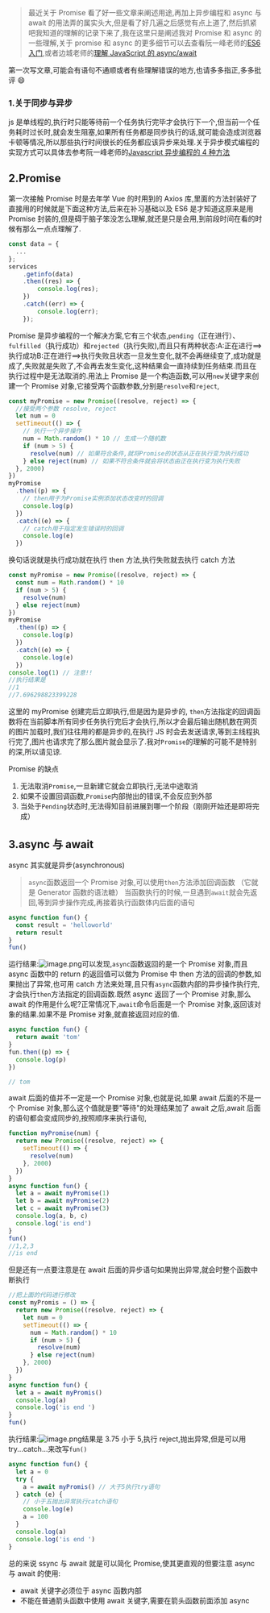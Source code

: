 


> 最近关于 Promise 看了好一些文章来阐述用途,再加上异步编程和 async 与 await 的用法弄的属实头大,但是看了好几遍之后感觉有点上道了,然后抓紧吧我知道的理解的记录下来了,我在这里只是阐述我对 Promise 和 async 的一些理解,关于 promise 和 async 的更多细节可以去查看阮一峰老师的[ES6 入门](https://es6.ruanyifeng.com/#docs/async),或者边城老师的[理解 JavaScript 的 async/await](https://segmentfault.com/a/1190000007535316)

第一次写文章,可能会有语句不通顺或者有些理解错误的地方,也请多多指正,多多批评 😄

### 1.关于同步与异步

js 是单线程的,执行时只能等待前一个任务执行完毕才会执行下一个,但当前一个任务耗时过长时,就会发生阻塞,如果所有任务都是同步执行的话,就可能会造成浏览器卡顿等情况,所以那些执行时间很长的任务都应该异步来处理.关于异步模式编程的实现方式可以具体去参考阮一峰老师的[Javascript 异步编程的 4 种方法](http://www.ruanyifeng.com/blog/2012/12/asynchronous%EF%BC%BFjavascript.html)

## 2.Promise

第一次接触 Promise 时是去年学 Vue 的时用到的 Axios 库,里面的方法封装好了直接用的时候就是下面这种方法,后来在补习基础以及 ES6 是才知道这原来是用 Promise 封装的,但是碍于脑子笨没怎么理解,就还是只是会用,到前段时间在看的时候有那么一点点理解了.

```javascript
const data = {
  ...
};
services
    .getinfo(data)
    .then((res) => {
        console.log(res);
    })
    .catch((err) => {
        console.log(err);
    });

```

Promise 是异步编程的一个解决方案,它有三个状态,`pending`（正在进行）、`fulfilled`（执行成功）和`rejected`（执行失败),而且只有两种状态:A:正在进行==>执行成功B:正在进行==>执行失败且状态一旦发生变化,就不会再继续变了,成功就是成了,失败就是失败了,不会再去发生变化,这种结果会一直持续到任务结束.而且在执行过程中是无法取消的.用法上 Promise 是一个构造函数,可以用`new`关键字来创建一个 Promise 对象,它接受两个函数参数,分别是`resolve`和`reject`,

```javascript
const myPromise = new Promise((resolve, reject) => {
  //接受两个参数 resolve, reject
  let num = 0
  setTimeout(() => {
    // 执行一个异步操作
    num = Math.random() * 10 // 生成一个随机数
    if (num > 5) {
      resolve(num) // 如果符合条件,就将Promise的状态从正在执行变为执行成功
    } else reject(num) // 如果不符合条件就会将状态由正在执行变为执行失败
  }, 2000)
})
myPromise
  .then((p) => {
    // then用于为Promise实例添加状态改变时的回调
    console.log(p)
  })
  .catch((e) => {
    // catch用于指定发生错误时的回调
    console.log(e)
  })
```

换句话说就是执行成功就在执行 then 方法,执行失败就去执行 catch 方法

```javascript
const myPromise = new Promise((resolve, reject) => {
  const num = Math.random() * 10
  if (num > 5) {
    resolve(num)
  } else reject(num)
})
myPromise
  .then((p) => {
    console.log(p)
  })
  .catch((e) => {
    console.log(e)
  })
console.log(1) // 注意!!
//执行结果是
//1
//7.696298823399228
```

这里的 myPromise 创建完后立即执行,但是因为是异步的, `then`方法指定的回调函数将在当前脚本所有同步任务执行完后才会执行,所以才会最后输出随机数在网页的图片加载时,我们往往用的都是异步的,在执行 JS 时会去发送请求,等到主线程执行完了,图片也请求完了那么图片就会显示了.我对`Promise`的理解的可能不是特别的深,所以请见谅.

Promise 的缺点
1. 无法取消`Promise`,一旦新建它就会立即执行,无法中途取消 
2. 如果不设置回调函数,`Promise`内部抛出的错误,不会反应到外部 
3. 当处于`Pending`状态时,无法得知目前进展到哪一个阶段（刚刚开始还是即将完成） 

## 3.async 与 await

async 其实就是异步(asynchronous)

> `async`函数返回一个 Promise 对象,可以使用`then`方法添加回调函数 （它就是 Generator 函数的语法糖）
> 当函数执行的时候,一旦遇到`await`就会先返回,等到异步操作完成,再接着执行函数体内后面的语句 

```javascript
async function fun() {
  const result = 'helloworld'
  return result
}
fun()
```

运行结果:![image.png](/js/await.png)可以发现,`async`函数返回的是一个 Promise 对象,而且 async 函数中的 return 的返回值可以做为 Promise 中 then 方法的回调的参数,如果抛出了异常,也可用 catch 方法来处理,且只有`async`函数内部的异步操作执行完,才会执行`then`方法指定的回调函数.既然 async 返回了一个 Promise 对象,那么 await 的作用是什么呢?正常情况下,`await`命令后面是一个 Promise 对象,返回该对象的结果.如果不是 Promise 对象,就直接返回对应的值.

```javascript
async function fun() {
  return await 'tom'
}
fun.then((p) => {
  console.log(p)
})

// tom
```

await 后面的值并不一定是一个 Promise 对象,也就是说,如果 await 后面的不是一个 Promise 对象,那么这个值就是要"等待"的处理结果加了 await 之后,await 后面的语句都会变成同步的,按照顺序来执行语句,

```javascript
function myPromise(num) {
  return new Promise((resolve, reject) => {
    setTimeout(() => {
      resolve(num)
    }, 2000)
  })
}
async function fun() {
  let a = await myPromise(1)
  let b = await myPromise(2)
  let c = await myPromise(3)
  console.log(a, b, c)
  console.log('is end')
}
fun()
//1,2,3
//is end
```

但是还有一点要注意是在 await 后面的异步语句如果抛出异常,就会时整个函数中断执行

```javascript
//把上面的代码进行修改
const myPromis = () => {
  return new Promise((resolve, reject) => {
    let num = 0
    setTimeout(() => {
      num = Math.random() * 10
      if (num > 5) {
        resolve(num)
      } else reject(num)
    }, 2000)
  })
}
async function fun() {
  let a = await myPromis()
  console.log(a)
  console.log('is end ')
}
fun()
```

执行结果:![image.png](/js/await2.png)结果是 3.75 小于 5,执行 reject,抛出异常,但是可以用 try...catch...来改写`fun()`

```javascript
async function fun() {
  let a = 0
  try {
    a = await myPromis() // 大于5执行try语句
  } catch (e) {
    // 小于五抛出异常执行catch语句
    console.log(e)
    a = 100
  }
  console.log(a)
  console.log('is end ')
}
```

总的来说 ssync 与 await 就是可以简化 Promise,使其更直观的但要注意 async 与 await 的使用:

- await 关键字必须位于 async 函数内部
- 不能在普通箭头函数中使用 await 关键字,需要在箭头函数前面添加 async






